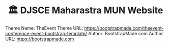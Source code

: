 <p>
    <h1 align="center">🏛 DJSCE Maharastra MUN Website</h1>
</p>

Theme Name: TheEvent
Theme URL: https://bootstrapmade.com/theevent-conference-event-bootstrap-template/
Author: BootstrapMade.com
Author URL: https://bootstrapmade.com
